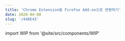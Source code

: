```yaml
---
title: 'Chrome Extension을 Firefox Add-on으로 변환하기'
date: 2020-04-08
slug: '/440E43'
---
```


import WIP from '@site/src/components/WIP'

<WIP state="translating" />
